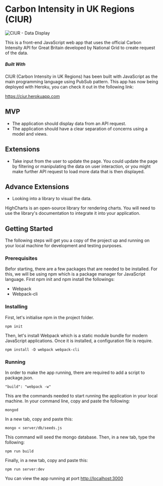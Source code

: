 # Carbon Intensity in UK Regions (CIUR)

![CIUR - Data Display](images/ciur_display_view.png)

This is a front-end JavaScript web app that uses the official Carbon Intensity API for Great Britain developed by National Grid to create request of the data.

##### Built With

CIUR (Carbon Intensity in UK Regions) has been built with JavaScript as the main programming language using PubSub pattern. This app has now being deployed with Heroku, you can check it out in the following link:

<https://ciur.herokuapp.com>

## MVP

* The application should display data from an API request.
* The application should have a clear separation of concerns using a model and views.

## Extensions

* Take input from the user to update the page. You could update the page by filtering or manipulating the data on user interaction, or you might make further API request to load more data that is then displayed.

## Advance Extensions

* Looking into a library to visual the data.

HighCharts is an open-source library for rendering charts. You will need to use the library's documentation to integrate it into your application.

## Getting Started

The following steps will get you a copy of the project up and running on your local machine for development and testing purposes.

### Prerequisites

Befor starting, there are a few packages that are needed to be installed. For this, we will be using npm which is a package manager for JavaScript language. First npm init and npm install the followings:

  * Webpack
  * Webpack-cli
  
### Installing

First, let's initialise npm in the project folder.

```
npm init
```

Then, let's install Webpack which is a static module bundle for modern JavaScript applications. Once it is installed, a configuration file is require.

```
npm install -D webpack webpack-cli
```

### Running

In order to make the app running, there are required to add a script to package.json.

```
"build": "webpack -w"
```

This are the commands needed to start running the application in your local machine. In your command line, copy and paste the following:

```
mongod
```

In a new tab, copy and paste this:

```
mongo < server/db/seeds.js
```

This command will seed the mongo database. Then, in a new tab, type the following:

```
npm run build
```

Finally, in a new tab, copy and paste this:

```
npm run server:dev
```

You can view the app running at port <http://localhost:3000>
